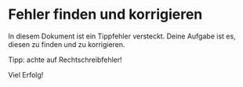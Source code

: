 # Fehler finden und korrigieren

In diesem Dokument ist ein Tippfehler versteckt. Deine Aufgabe ist es, diesen zu finden und zu korrigieren.

Tipp: achte auf Rechtschreibfehler!

Viel Erfolg!
